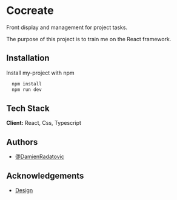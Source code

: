 
# Cocreate

Front display and management for project tasks.

The purpose of this project is to train me on the React framework.

## Installation

Install my-project with npm

```bash
  npm install
  npm run dev
```

## Tech Stack

**Client:** React, Css, Typescript


## Authors

- [@DamienRadatovic](https://www.github.com/DamienRadatovic)


## Acknowledgements

- [Design](https://dribbble.com/shots/24107814-Team-Management-UI-Design-oncept)

